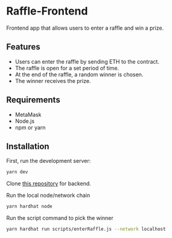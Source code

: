 # Raffle-Frontend

Frontend app that allows users to enter a raffle and win a prize.

## Features

-   Users can enter the raffle by sending ETH to the contract.
-   The raffle is open for a set period of time.
-   At the end of the raffle, a random winner is chosen.
-   The winner receives the prize.


## Requirements

- MetaMask
- Node.js
- npm or yarn


## Installation

First, run the development server:

```bash
yarn dev
```
Clone [this repository](https://github.com/arunkumarvc/hardhat-smartcontract-lottery-backend) for backend.

Run the local node/network chain
```bash
yarn hardhat node
```

Run the script command to pick the winner
```bash
yarn hardhat run scripts/enterRaffle.js --network localhost
```
